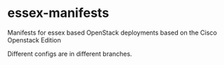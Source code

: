 essex-manifests
===============

Manifests for essex based OpenStack deployments based on the Cisco Openstack Edition

Different configs are in different branches.